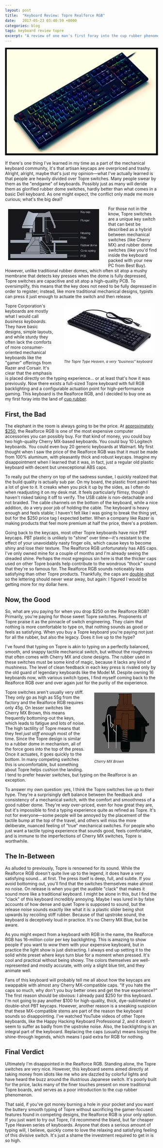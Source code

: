 ```yaml
---
layout: post
title:  "Keyboard Review: Topre Realforce RGB"
date:   2017-05-23 03:40:59 +0000
categories: blog
tags: keyboard review topre
excerpt: "A review of one man's first foray into the cup rubber phenomenon."
---
```


![Realforce RGB](/images/realforcergb.jpg)

If there's one thing I've learned in my time as a part of the mechanical keyboard community, it's that artisan keycaps are overpriced and trashy. Alright, alright, maybe that's just my opinion—what I've actually learned is that people are heavily divided over Topre switches. Many people swear by them as the "endgame" of keyboards. Possibly just as many will deride them as glorified rubber dome switches, hardly better than what comes in a basic Dell keyboard. As one might expect, the conflict only made me more curious; what's the big deal?

<div style="float: left; padding: 10px 30px 10px 10px; min-width: 100px; max-width: 300px;">
<img src="/images/topreswitch.jpg" />
</div>

For those not in the know, Topre switches are a unique key switch that can best be described as a hybrid between mechanical switches (like Cherry MX) and rubber dome switches (like you'd find inside the keyboard packed with your new PC from Best Buy). However, unlike traditional rubber domes, which often sit atop a mushy membrane that detects key presses when the dome is fully depressed, Topre switches are capacitive and sit atop a high-quality PCB. To oversimplify, this means that the key does not need to be fully depressed in order to register; instead, like more traditional mechanical designs, typists can press it just enough to actuate the switch and then release.

<div style="float: right; padding: 10px 10px 10px 30px; min-width: 100px; max-width: 300px;">
<img src="/images/typeheaven.jpg" />
<figcaption>
    <div><p><small><em>The Topre Type Heaven, a very "business" keyboard</em></small></p></div>
</figcaption>
</div>

Topre Corporation's keyboards are mostly what I would call _business keyboards_. They have basic designs, simple layouts, and while sturdy they often lack the comforts of more consumer-oriented mechanical keyboards like the "gamer" offerings from Razer and Corsair. It's clear that the emphasis is placed directly on the typing experience... or at least that's how it was previously. Now there exists a full-sized Topre keyboard with full RGB backlighting and a configurable actuation point for high-performance gaming. This keyboard is the Realforce RGB, and I decided to buy one as my first foray into the land of [cup rubber](https://www.reddit.com/r/MechanicalKeyboards/comments/58z0jf/what_makes_topre_different_the_good_feeling_of/).

## First, the Bad

The elephant in the room is always going to be the price. At [approximately $250](https://www.amazon.com/Realforce-108-key-Backlit-Mechanical-Keyboard/dp/B01MU1LUQD), the Realforce RGB is one of the most expensive computer accessories you can possibly buy. For that kind of money, you could buy two high-quality Cherry MX-based keyboards. You could buy 10 Logitech keyboards. You could even buy 20 generic keyboards at Walmart. My first thought when I saw the price of the Realforce RGB was that it must be made from 100% aluminum, with pleasantly thick and robust keycaps. Imagine my disappointment when I learned that it was, in fact, just a regular old plastic keyboard with decent but unexceptional ABS caps.

To really put the cherry on top of the sadness sundae, I quickly realized that the build quality is actually sub par. On my board, the plastic front panel has a lot of give to it. It creaks when you pick it up by the sides, as I often do when readjusting it on my desk mat. It feels particularly flimsy, though I haven't risked taking it off to verify. The USB cable is non-detachable and not braided. The cable channels on the bottom of the keyboard, while a nice addition, do a very poor job of holding the cable. The keyboard is heavy enough and feels stable; I haven't felt like I was going to break the thing yet, but for the $250 price tag I expected better. When a company like Razer is making products that feel more premium at half the price, there's a problem.

Going back to the keycaps, most other Topre keyboards have nice PBT keycaps. PBT plastic is unlikely to "shine" over time—it's resistant to the effect of your unavoidably nasty finger oils, which cause keys to become shiny and lose their texture. The Realforce RGB unfortunately has ABS caps. I've only owned mine for a couple of months and I'm already seeing the dreaded shine. Perhaps the most egregious sin here is that the thicker caps used on other Topre boards help contribute to the wondrous "thock" sound that they're so famous for. The Realforce RGB sounds noticeably less satisfying than other Topre products. Thankfully, the caps are [double-shot](https://deskthority.net/wiki/Double-shot_moulding) so the lettering should never wear away, but again: I figured I would be getting more for my dollar here.

## Now, the Good

So, what are you paying for when you drop $250 on the Realforce RGB? Primarily, you're paying for those sweet Topre switches. Proponents of Topre praise it as the pinnacle of switch engineering. They claim that nothing is more comfortable to type on, that nothing sounds as good or feels as satisfying. When you buy a Topre keyboard you're paying not just for all the rubber, but also the legacy. Does it live up to the hype?

I've found that typing on Topre is akin to typing on a perfectly balanced, smooth, and snappy tactile mechanical switch, but without the roughness that often comes with Cherry MX and clone designs. The rubber used in these switches must be some kind of magic, because it lacks any kind of mushiness. The level of clean feedback in each key press is rivaled only by the old guard of legendary keyboards like the Model M. Despite owning 16 keyboards now, with various switch types, I find myself coming back to the Realforce RGB over and over again just for the purity of the experience.

<div style="float: right; padding: 10px 10px 10px 30px; min-width: 100px; max-width: 300px;">
<img src="/images/mxbrown.gif" />
<figcaption>
    <div><p><small><em>Cherry MX Brown</em></small></p></div>
</figcaption>
</div>

Topre switches aren't usually very stiff. They only go as high as 55g from the factory and the Realforce RGB requires only 45g. On lesser switches like Cherry MX Brown, this means frequently bottoming-out the keys, which leads to fatigue and lots of noise. The high tactility of Topre means that they feel _just stiff enough_ most of the time. Since the Topre design is similar to a rubber dome in mechanism, all of the force goes into the top of the press. Once it actuates, it goes quickly to the bottom. In many competing switches this is uncomfortable, but something about Topre helps cushion the landing. I tend to prefer heavier switches, but typing on the Realforce is an exception.

To answer my own question: yes, I think the Topre switches live up to their hype. They're a surprisingly deft balance between the feedback and consistency of a mechanical switch, with the comfort and smoothness of a good rubber dome. They're _way_ over-priced, even for how great they are, but it's impossible to find a typing experience quite as refined as Topre. It's not for everyone—some people will be annoyed by the placement of the tactile bump at the top of the travel, and others will miss the more deliberate, nuanced feeling of "true" mechanical switches. For people who just want a tactile typing experience that sounds good, feels comfortable, and is immune to the imperfections of Cherry MX switches, Topre is worthwhile.

## The In-Between

As alluded to previously, Topre is renowned for its sound. While the Realforce RGB doesn't quite live up to the legend, it does have a very satisfying sound... at first. The press itself is deep, full, and subtle. If you avoid bottoming out, you'll find that the switches themselves make almost no noise. On release is when you get the audible "clack" that makes it sound more like a traditional keyboard. I might be alone in this, but I find the "clack" of this keyboard incredibly annoying. Maybe I was lured in by false accounts of how dense and quiet Topre is supposed to sound, but the release noise sounds exactly like what it is: a plastic slider being shot upwards by recoiling stiff rubber. Because of that upstroke sound, the keyboard is deceptively loud in practice. It's no Cherry MX Blue, but be aware.

As you might expect from a keyboard with RGB in the name, the Realforce RGB has 16-million color per key backlighting. This is amazing to show people if you want to _wow_ them with your expensive keyboard, but in practice the light show is just distracting. I always end up setting it to the solid white preset where keys turn blue for a moment when pressed. It's cool and practical without being showy. The colors themselves are well-represented and mostly accurate, with only a slight blue tint, and they animate well.

Fans of this keyboard will probably tell me all about how the keycaps are swappable with almost any Cherry MX-compatible caps. "If you hate the caps so much, why don't you buy better ones and get the true experience?" The first reason should be obvious: I already paid $250 for this keyboard. I'm not going to pay another $100 for high-quality, thick, dye-sublimated or double-shot PBT keycaps. However, another reason is a sneaking suspicion that these MX-compatible stems are part of the reason the keyboard sounds so disappointing. I've watched YouTube videos of other Topre keyboards, like the Happy Hacking Keyboard Professional 2, and it doesn't seem to suffer as badly from the upstroke noise. Also, the backlighting is an integral part of the keyboard. Replacing the caps (usually) means losing the shine-through legends, which means I paid extra for RGB for nothing.

## Final Verdict

Ultimately I'm disappointed in the Realforce RGB. Standing alone, the Topre switches are very nice. However, this keyboard seems aimed directly at taking money from idiots like me who are dazzled by colorful lights and have heard the buzz around the illustrious Japanese switch. It's poorly built for the price, lacks many of the finer touches present on more traditional Topre boards, and serves as a poor introduction to the cup rubber phenomenon. 

That said, if you've got money burning a hole in your pocket and you want the buttery smooth typing of Topre without sacrificing the gamer-focused features found in competing designs, the Realforce RGB is your only option. If you just want to try out Topre, I'd recommend the bland, but far cheaper Type Heaven series of keyboards. Anyone that does a serious amount of typing will, I believe, quickly come to love the relaxing and satisfying feeling of this divisive switch. It's just a shame the investment required to get in is so high.